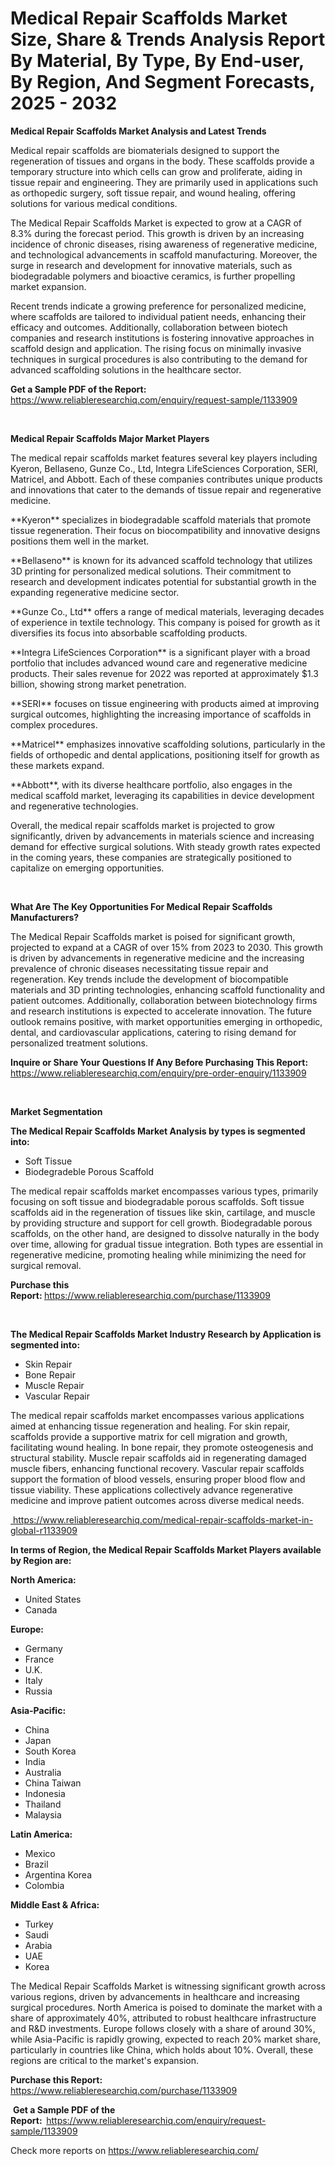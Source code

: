 <p><h1>Medical Repair Scaffolds Market Size, Share & Trends Analysis Report By Material, By Type, By End-user, By Region, And Segment Forecasts, 2025 - 2032</h1></p><p><strong>Medical Repair Scaffolds Market Analysis and Latest Trends</strong></p>
<p><p>Medical repair scaffolds are biomaterials designed to support the regeneration of tissues and organs in the body. These scaffolds provide a temporary structure into which cells can grow and proliferate, aiding in tissue repair and engineering. They are primarily used in applications such as orthopedic surgery, soft tissue repair, and wound healing, offering solutions for various medical conditions. </p><p>The Medical Repair Scaffolds Market is expected to grow at a CAGR of 8.3% during the forecast period. This growth is driven by an increasing incidence of chronic diseases, rising awareness of regenerative medicine, and technological advancements in scaffold manufacturing. Moreover, the surge in research and development for innovative materials, such as biodegradable polymers and bioactive ceramics, is further propelling market expansion.</p><p>Recent trends indicate a growing preference for personalized medicine, where scaffolds are tailored to individual patient needs, enhancing their efficacy and outcomes. Additionally, collaboration between biotech companies and research institutions is fostering innovative approaches in scaffold design and application. The rising focus on minimally invasive techniques in surgical procedures is also contributing to the demand for advanced scaffolding solutions in the healthcare sector.</p></p>
<p><strong>Get a Sample PDF of the Report:&nbsp;</strong> <a href="https://www.reliableresearchiq.com/enquiry/request-sample/1133909?utm_campaign=3461&utm_medium=2&utm_source=Github&utm_content=ia&utm_term=25032025&utm_id=medical-repair-scaffolds">https://www.reliableresearchiq.com/enquiry/request-sample/1133909</a></p>
<p>&nbsp;</p>
<p><strong>Medical Repair Scaffolds Major Market Players</strong></p>
<p><p>The medical repair scaffolds market features several key players including Kyeron, Bellaseno, Gunze Co., Ltd, Integra LifeSciences Corporation, SERI, Matricel, and Abbott. Each of these companies contributes unique products and innovations that cater to the demands of tissue repair and regenerative medicine.</p><p>**Kyeron** specializes in biodegradable scaffold materials that promote tissue regeneration. Their focus on biocompatibility and innovative designs positions them well in the market.</p><p>**Bellaseno** is known for its advanced scaffold technology that utilizes 3D printing for personalized medical solutions. Their commitment to research and development indicates potential for substantial growth in the expanding regenerative medicine sector.</p><p>**Gunze Co., Ltd** offers a range of medical materials, leveraging decades of experience in textile technology. This company is poised for growth as it diversifies its focus into absorbable scaffolding products.</p><p>**Integra LifeSciences Corporation** is a significant player with a broad portfolio that includes advanced wound care and regenerative medicine products. Their sales revenue for 2022 was reported at approximately $1.3 billion, showing strong market penetration.</p><p>**SERI** focuses on tissue engineering with products aimed at improving surgical outcomes, highlighting the increasing importance of scaffolds in complex procedures.</p><p>**Matricel** emphasizes innovative scaffolding solutions, particularly in the fields of orthopedic and dental applications, positioning itself for growth as these markets expand.</p><p>**Abbott**, with its diverse healthcare portfolio, also engages in the medical scaffold market, leveraging its capabilities in device development and regenerative technologies.</p><p>Overall, the medical repair scaffolds market is projected to grow significantly, driven by advancements in materials science and increasing demand for effective surgical solutions. With steady growth rates expected in the coming years, these companies are strategically positioned to capitalize on emerging opportunities.</p></p>
<p>&nbsp;</p>
<p><strong>What Are The Key Opportunities For Medical Repair Scaffolds Manufacturers?</strong></p>
<p><p>The Medical Repair Scaffolds market is poised for significant growth, projected to expand at a CAGR of over 15% from 2023 to 2030. This growth is driven by advancements in regenerative medicine and the increasing prevalence of chronic diseases necessitating tissue repair and regeneration. Key trends include the development of biocompatible materials and 3D printing technologies, enhancing scaffold functionality and patient outcomes. Additionally, collaboration between biotechnology firms and research institutions is expected to accelerate innovation. The future outlook remains positive, with market opportunities emerging in orthopedic, dental, and cardiovascular applications, catering to rising demand for personalized treatment solutions.</p></p>
<p><strong>Inquire or Share Your Questions If Any Before Purchasing This Report:</strong> <a href="https://www.reliableresearchiq.com/enquiry/pre-order-enquiry/1133909?utm_campaign=3461&utm_medium=2&utm_source=Github&utm_content=ia&utm_term=25032025&utm_id=medical-repair-scaffolds">https://www.reliableresearchiq.com/enquiry/pre-order-enquiry/1133909</a></p>
<p>&nbsp;</p>
<p><strong>Market Segmentation</strong></p>
<p><strong>The Medical Repair Scaffolds Market Analysis by types is segmented into:</strong></p>
<p><ul><li>Soft Tissue</li><li>Biodegradeble Porous Scaffold</li></ul></p>
<p><p>The medical repair scaffolds market encompasses various types, primarily focusing on soft tissue and biodegradable porous scaffolds. Soft tissue scaffolds aid in the regeneration of tissues like skin, cartilage, and muscle by providing structure and support for cell growth. Biodegradable porous scaffolds, on the other hand, are designed to dissolve naturally in the body over time, allowing for gradual tissue integration. Both types are essential in regenerative medicine, promoting healing while minimizing the need for surgical removal.</p></p>
<p><strong>Purchase this Report:&nbsp;</strong><a href="https://www.reliableresearchiq.com/purchase/1133909?utm_campaign=3461&utm_medium=2&utm_source=Github&utm_content=ia&utm_term=25032025&utm_id=medical-repair-scaffolds">https://www.reliableresearchiq.com/purchase/1133909</a></p>
<p>&nbsp;</p>
<p><strong>The Medical Repair Scaffolds Market Industry Research by Application is segmented into:</strong></p>
<p><ul><li>Skin Repair</li><li>Bone Repair</li><li>Muscle Repair</li><li>Vascular Repair</li></ul></p>
<p><p>The medical repair scaffolds market encompasses various applications aimed at enhancing tissue regeneration and healing. For skin repair, scaffolds provide a supportive matrix for cell migration and growth, facilitating wound healing. In bone repair, they promote osteogenesis and structural stability. Muscle repair scaffolds aid in regenerating damaged muscle fibers, enhancing functional recovery. Vascular repair scaffolds support the formation of blood vessels, ensuring proper blood flow and tissue viability. These applications collectively advance regenerative medicine and improve patient outcomes across diverse medical needs.</p></p>
<p><a href="https://www.reliableresearchiq.com/medical-repair-scaffolds-market-in-global-r1133909?utm_campaign=3461&utm_medium=2&utm_source=Github&utm_content=ia&utm_term=25032025&utm_id=medical-repair-scaffolds">&nbsp;https://www.reliableresearchiq.com/medical-repair-scaffolds-market-in-global-r1133909</a></p>
<p><strong>In terms of Region, the Medical Repair Scaffolds Market Players available by Region are:</strong></p>
<p>
    <p> <strong> North America: </strong>
        <ul>
            <li>United States</li>
            <li>Canada</li>
        </ul>
        </p> 
    <p> <strong> Europe: </strong>
        <ul>
            <li>Germany</li>
            <li>France</li>
            <li>U.K.</li>
            <li>Italy</li>
            <li>Russia</li>
        </ul>
        </p> 
    <p> <strong> Asia-Pacific: </strong>
        <ul>
            <li>China</li>
            <li>Japan</li>
            <li>South Korea</li>
            <li>India</li>
            <li>Australia</li>
            <li>China Taiwan</li>
            <li>Indonesia</li>
            <li>Thailand</li>
            <li>Malaysia</li>
        </ul>
        </p> 
    <p> <strong> Latin America: </strong>
        <ul>
            <li>Mexico</li>
            <li>Brazil</li>
            <li>Argentina Korea</li>
            <li>Colombia</li>
        </ul>
        </p> 
    <p> <strong> Middle East & Africa: </strong>
        <ul>
            <li>Turkey</li>
            <li>Saudi</li>
            <li>Arabia</li>
            <li>UAE</li>
            <li>Korea</li>
        </ul>
    </p>
    </p>
<p><p>The Medical Repair Scaffolds Market is witnessing significant growth across various regions, driven by advancements in healthcare and increasing surgical procedures. North America is poised to dominate the market with a share of approximately 40%, attributed to robust healthcare infrastructure and R&D investments. Europe follows closely with a share of around 30%, while Asia-Pacific is rapidly growing, expected to reach 20% market share, particularly in countries like China, which holds about 10%. Overall, these regions are critical to the market's expansion.</p></p>
<p><strong>Purchase this Report: </strong><a href="https://www.reliableresearchiq.com/purchase/1133909?utm_campaign=3461&utm_medium=2&utm_source=Github&utm_content=ia&utm_term=25032025&utm_id=medical-repair-scaffolds">https://www.reliableresearchiq.com/purchase/1133909</a></p>
<p>&nbsp;<strong>Get a Sample PDF of the Report:&nbsp;&nbsp;</strong><a href="https://www.reliableresearchiq.com/enquiry/request-sample/1133909?utm_campaign=3461&utm_medium=2&utm_source=Github&utm_content=ia&utm_term=25032025&utm_id=medical-repair-scaffolds">https://www.reliableresearchiq.com/enquiry/request-sample/1133909</a></p>
<p><strong></strong></p>
<p>Check more reports on <a href="https://www.reliableresearchiq.com/?utm_campaign=3461&utm_medium=2&utm_source=Github&utm_content=ia&utm_term=25032025&utm_id=medical-repair-scaffolds">https://www.reliableresearchiq.com/</a></p>
